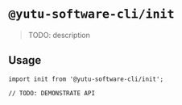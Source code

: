 # `@yutu-software-cli/init`

> TODO: description

## Usage

```
import init from '@yutu-software-cli/init';

// TODO: DEMONSTRATE API
```
